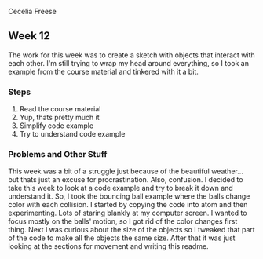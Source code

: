 Cecelia Freese

## Week 12

The work for this week was to create a sketch with objects that interact with each other. I'm still trying to wrap my head around everything, so I took an example from the course material and tinkered with it a bit.

### Steps
1. Read the course material
2. Yup, thats pretty much it
3. Simplify code example
4. Try to understand code example

### Problems and Other Stuff
This week was a bit of a struggle just because of the beautiful weather... but thats just an excuse for procrastination. Also, confusion. I decided to take this week to look at a code example and try to break it down and understand it. So, I took the bouncing ball example where the balls change color with each collision. I started by copying the code into atom and then experimenting. Lots of staring blankly at my computer screen. I wanted to focus mostly on the balls' motion, so I got rid of the color changes first thing. Next I was curious about the size of the objects so I tweaked that part of the code to make all the objects the same size. After that it was just looking at the sections for movement and writing this readme. 
